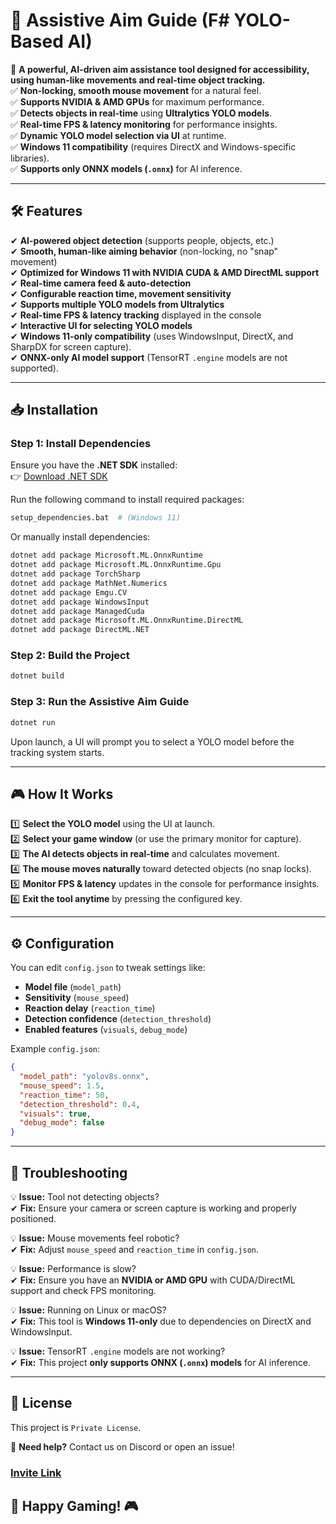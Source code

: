 # 🎯 Assistive Aim Guide (F# YOLO-Based AI)
🚀 **A powerful, AI-driven aim assistance tool designed for accessibility, using human-like movements and real-time object tracking.**  
✅ **Non-locking, smooth mouse movement** for a natural feel.  
✅ **Supports NVIDIA & AMD GPUs** for maximum performance.  
✅ **Detects objects in real-time** using **Ultralytics YOLO models**.  
✅ **Real-time FPS & latency monitoring** for performance insights.  
✅ **Dynamic YOLO model selection via UI** at runtime.  
✅ **Windows 11 compatibility** (requires DirectX and Windows-specific libraries).  
✅ **Supports only ONNX models (`.onnx`)** for AI inference.  

---

## 🛠 **Features**
✔ **AI-powered object detection** (supports people, objects, etc.)  
✔ **Smooth, human-like aiming behavior** (non-locking, no "snap" movement)  
✔ **Optimized for Windows 11 with NVIDIA CUDA & AMD DirectML support**  
✔ **Real-time camera feed & auto-detection**  
✔ **Configurable reaction time, movement sensitivity**  
✔ **Supports multiple YOLO models from Ultralytics**  
✔ **Real-time FPS & latency tracking** displayed in the console  
✔ **Interactive UI for selecting YOLO models**  
✔ **Windows 11-only compatibility** (uses WindowsInput, DirectX, and SharpDX for screen capture).  
✔ **ONNX-only AI model support** (TensorRT `.engine` models are not supported).  

---

## 📥 **Installation**
### **Step 1: Install Dependencies**
Ensure you have the **.NET SDK** installed:  
👉 [Download .NET SDK](https://dotnet.microsoft.com/en-us/download)  

Run the following command to install required packages:
```sh
setup_dependencies.bat  # (Windows 11)
```
Or manually install dependencies:
```sh
dotnet add package Microsoft.ML.OnnxRuntime
dotnet add package Microsoft.ML.OnnxRuntime.Gpu
dotnet add package TorchSharp
dotnet add package MathNet.Numerics
dotnet add package Emgu.CV
dotnet add package WindowsInput
dotnet add package ManagedCuda
dotnet add package Microsoft.ML.OnnxRuntime.DirectML
dotnet add package DirectML.NET
```

### **Step 2: Build the Project**
```sh
dotnet build
```

### **Step 3: Run the Assistive Aim Guide**
```sh
dotnet run
```
Upon launch, a UI will prompt you to select a YOLO model before the tracking system starts.

---

## 🎮 **How It Works**
1️⃣ **Select the YOLO model** using the UI at launch.  
2️⃣ **Select your game window** (or use the primary monitor for capture).  
3️⃣ **The AI detects objects in real-time** and calculates movement.  
4️⃣ **The mouse moves naturally** toward detected objects (no snap locks).  
5️⃣ **Monitor FPS & latency** updates in the console for performance insights.  
6️⃣ **Exit the tool anytime** by pressing the configured key.  

---

## ⚙️ **Configuration**
You can edit `config.json` to tweak settings like:
- **Model file** (`model_path`)
- **Sensitivity** (`mouse_speed`)
- **Reaction delay** (`reaction_time`)
- **Detection confidence** (`detection_threshold`)
- **Enabled features** (`visuals`, `debug_mode`)

Example `config.json`:
```json
{
  "model_path": "yolov8s.onnx",
  "mouse_speed": 1.5,
  "reaction_time": 50,
  "detection_threshold": 0.4,
  "visuals": true,
  "debug_mode": false
}
```

---

## 🔧 **Troubleshooting**
💡 **Issue:** Tool not detecting objects?  
✔ **Fix:** Ensure your camera or screen capture is working and properly positioned.

💡 **Issue:** Mouse movements feel robotic?  
✔ **Fix:** Adjust `mouse_speed` and `reaction_time` in `config.json`.

💡 **Issue:** Performance is slow?  
✔ **Fix:** Ensure you have an **NVIDIA or AMD GPU** with CUDA/DirectML support and check FPS monitoring.

💡 **Issue:** Running on Linux or macOS?  
✔ **Fix:** This tool is **Windows 11-only** due to dependencies on DirectX and WindowsInput.

💡 **Issue:** TensorRT `.engine` models are not working?  
✔ **Fix:** This project **only supports ONNX (`.onnx`) models** for AI inference.  

---

## 📝 **License**
This project is `Private License`.

📧 **Need help?** Contact us on Discord or open an issue!
### [Invite Link](https://discord.fnbubbles420.org/invite)

## 🚀 Happy Gaming! 🎮
